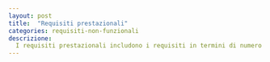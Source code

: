 ```yaml
---
layout: post
title:  "Requisiti prestazionali"
categories: requisiti-non-funzionali
descrizione: 
  I requisiti prestazionali includono i requisiti in termini di numero di terminali supportati, numero di utenti che hanno l’accesso al sistema in modo concorrenziale, quantità e tipo di informazioni che possono essere contemporaneamente manipolate.
---
```

